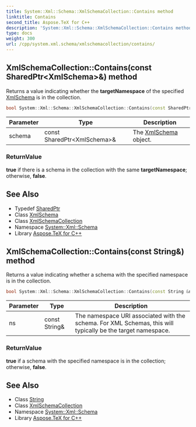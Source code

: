 ```yaml
---
title: System::Xml::Schema::XmlSchemaCollection::Contains method
linktitle: Contains
second_title: Aspose.TeX for C++
description: 'System::Xml::Schema::XmlSchemaCollection::Contains method. Returns a value indicating whether the targetNamespace of the specified XmlSchema is in the collection in C++.'
type: docs
weight: 300
url: /cpp/system.xml.schema/xmlschemacollection/contains/
---
```

## XmlSchemaCollection::Contains(const SharedPtr\<XmlSchema\>\&) method


Returns a value indicating whether the **targetNamespace** of the specified [XmlSchema](../../xmlschema/) is in the collection.

```cpp
bool System::Xml::Schema::XmlSchemaCollection::Contains(const SharedPtr<XmlSchema> &schema)
```


| Parameter | Type | Description |
| --- | --- | --- |
| schema | const SharedPtr\<XmlSchema\>\& | The [XmlSchema](../../xmlschema/) object. |

### ReturnValue

**true** if there is a schema in the collection with the same **targetNamespace**; otherwise, **false**.

## See Also

* Typedef [SharedPtr](../../../system/sharedptr/)
* Class [XmlSchema](../../xmlschema/)
* Class [XmlSchemaCollection](../)
* Namespace [System::Xml::Schema](../../)
* Library [Aspose.TeX for C++](../../../)
## XmlSchemaCollection::Contains(const String\&) method


Returns a value indicating whether a schema with the specified namespace is in the collection.

```cpp
bool System::Xml::Schema::XmlSchemaCollection::Contains(const String &ns)
```


| Parameter | Type | Description |
| --- | --- | --- |
| ns | const String\& | The namespace URI associated with the schema. For XML Schemas, this will typically be the target namespace. |

### ReturnValue

**true** if a schema with the specified namespace is in the collection; otherwise, **false**.

## See Also

* Class [String](../../../system/string/)
* Class [XmlSchemaCollection](../)
* Namespace [System::Xml::Schema](../../)
* Library [Aspose.TeX for C++](../../../)
